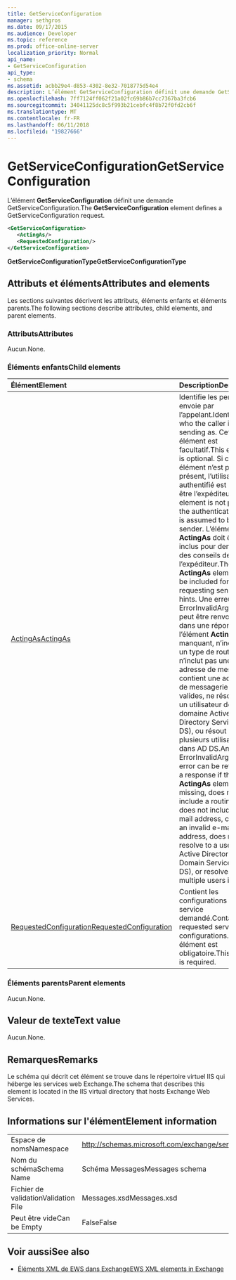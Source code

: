 ```yaml
---
title: GetServiceConfiguration
manager: sethgros
ms.date: 09/17/2015
ms.audience: Developer
ms.topic: reference
ms.prod: office-online-server
localization_priority: Normal
api_name:
- GetServiceConfiguration
api_type:
- schema
ms.assetid: acbb29e4-d853-4302-8e32-7018775d54e4
description: L’élément GetServiceConfiguration définit une demande GetServiceConfiguration.
ms.openlocfilehash: 7ff7124ff062f21a02fc69b86b7cc7367ba3fcb6
ms.sourcegitcommit: 34041125dc8c5f993b21cebfc4f8b72f0fd2cb6f
ms.translationtype: MT
ms.contentlocale: fr-FR
ms.lasthandoff: 06/11/2018
ms.locfileid: "19827666"
---
```

# <a name="getserviceconfiguration"></a><span data-ttu-id="1dc1b-103">GetServiceConfiguration</span><span class="sxs-lookup"><span data-stu-id="1dc1b-103">GetServiceConfiguration</span></span>

<span data-ttu-id="1dc1b-104">L’élément **GetServiceConfiguration** définit une demande GetServiceConfiguration.</span><span class="sxs-lookup"><span data-stu-id="1dc1b-104">The **GetServiceConfiguration** element defines a GetServiceConfiguration request.</span></span> 
  
```XML
<GetServiceConfiguration>
   <ActingAs/>
   <RequestedConfiguration/>
</GetServiceConfiguration>
```

 <span data-ttu-id="1dc1b-105">**GetServiceConfigurationType**</span><span class="sxs-lookup"><span data-stu-id="1dc1b-105">**GetServiceConfigurationType**</span></span>
## <a name="attributes-and-elements"></a><span data-ttu-id="1dc1b-106">Attributs et éléments</span><span class="sxs-lookup"><span data-stu-id="1dc1b-106">Attributes and elements</span></span>

<span data-ttu-id="1dc1b-107">Les sections suivantes décrivent les attributs, éléments enfants et éléments parents.</span><span class="sxs-lookup"><span data-stu-id="1dc1b-107">The following sections describe attributes, child elements, and parent elements.</span></span>
  
### <a name="attributes"></a><span data-ttu-id="1dc1b-108">Attributs</span><span class="sxs-lookup"><span data-stu-id="1dc1b-108">Attributes</span></span>

<span data-ttu-id="1dc1b-109">Aucun.</span><span class="sxs-lookup"><span data-stu-id="1dc1b-109">None.</span></span>
  
### <a name="child-elements"></a><span data-ttu-id="1dc1b-110">Éléments enfants</span><span class="sxs-lookup"><span data-stu-id="1dc1b-110">Child elements</span></span>

|<span data-ttu-id="1dc1b-111">**Élément**</span><span class="sxs-lookup"><span data-stu-id="1dc1b-111">**Element**</span></span>|<span data-ttu-id="1dc1b-112">**Description**</span><span class="sxs-lookup"><span data-stu-id="1dc1b-112">**Description**</span></span>|
|:-----|:-----|
|[<span data-ttu-id="1dc1b-113">ActingAs</span><span class="sxs-lookup"><span data-stu-id="1dc1b-113">ActingAs</span></span>](actingas.md) <br/> |<span data-ttu-id="1dc1b-114">Identifie les personnes envoie par l’appelant.</span><span class="sxs-lookup"><span data-stu-id="1dc1b-114">Identifies who the caller is sending as.</span></span> <span data-ttu-id="1dc1b-115">Cet élément est facultatif.</span><span class="sxs-lookup"><span data-stu-id="1dc1b-115">This element is optional.</span></span> <span data-ttu-id="1dc1b-116">Si cet élément n’est pas présent, l’utilisateur authentifié est supposé être l’expéditeur.</span><span class="sxs-lookup"><span data-stu-id="1dc1b-116">If this element is not present, the authenticated user is assumed to be the sender.</span></span> <span data-ttu-id="1dc1b-117">L’élément **ActingAs** doit être inclus pour demander des conseils de l’expéditeur.</span><span class="sxs-lookup"><span data-stu-id="1dc1b-117">The **ActingAs** element must be included for requesting sender hints.</span></span> <span data-ttu-id="1dc1b-118">Une erreur ErrorInvalidArgument peut être renvoyée dans une réponse si l’élément **ActingAs** est manquant, n’inclut pas un type de routage, n’inclut pas une adresse de messagerie, contient une adresse de messagerie non valides, ne résout pas à un utilisateur de domaine Active Directory Services (AD DS), ou résout à plusieurs utilisateurs dans AD DS.</span><span class="sxs-lookup"><span data-stu-id="1dc1b-118">An ErrorInvalidArgument error can be returned in a response if the **ActingAs** element is missing, does not include a routing type, does not include an e-mail address, contains an invalid e-mail address, does not resolve to a user in Active Directory Domain Services (AD DS), or resolves to multiple users in AD DS.</span></span>  <br/> |
|[<span data-ttu-id="1dc1b-119">RequestedConfiguration</span><span class="sxs-lookup"><span data-stu-id="1dc1b-119">RequestedConfiguration</span></span>](requestedconfiguration.md) <br/> |<span data-ttu-id="1dc1b-120">Contient les configurations de service demandé.</span><span class="sxs-lookup"><span data-stu-id="1dc1b-120">Contains the requested service configurations.</span></span> <span data-ttu-id="1dc1b-121">Cet élément est obligatoire.</span><span class="sxs-lookup"><span data-stu-id="1dc1b-121">This element is required.</span></span>  <br/> |
   
### <a name="parent-elements"></a><span data-ttu-id="1dc1b-122">Éléments parents</span><span class="sxs-lookup"><span data-stu-id="1dc1b-122">Parent elements</span></span>

<span data-ttu-id="1dc1b-123">Aucun.</span><span class="sxs-lookup"><span data-stu-id="1dc1b-123">None.</span></span>
  
## <a name="text-value"></a><span data-ttu-id="1dc1b-124">Valeur de texte</span><span class="sxs-lookup"><span data-stu-id="1dc1b-124">Text value</span></span>

<span data-ttu-id="1dc1b-125">Aucun.</span><span class="sxs-lookup"><span data-stu-id="1dc1b-125">None.</span></span>
  
## <a name="remarks"></a><span data-ttu-id="1dc1b-126">Remarques</span><span class="sxs-lookup"><span data-stu-id="1dc1b-126">Remarks</span></span>

<span data-ttu-id="1dc1b-127">Le schéma qui décrit cet élément se trouve dans le répertoire virtuel IIS qui héberge les services web Exchange.</span><span class="sxs-lookup"><span data-stu-id="1dc1b-127">The schema that describes this element is located in the IIS virtual directory that hosts Exchange Web Services.</span></span>
  
## <a name="element-information"></a><span data-ttu-id="1dc1b-128">Informations sur l'élément</span><span class="sxs-lookup"><span data-stu-id="1dc1b-128">Element information</span></span>

|||
|:-----|:-----|
|<span data-ttu-id="1dc1b-129">Espace de noms</span><span class="sxs-lookup"><span data-stu-id="1dc1b-129">Namespace</span></span>  <br/> |http://schemas.microsoft.com/exchange/services/2006/messages  <br/> |
|<span data-ttu-id="1dc1b-130">Nom du schéma</span><span class="sxs-lookup"><span data-stu-id="1dc1b-130">Schema Name</span></span>  <br/> |<span data-ttu-id="1dc1b-131">Schéma Messages</span><span class="sxs-lookup"><span data-stu-id="1dc1b-131">Messages schema</span></span>  <br/> |
|<span data-ttu-id="1dc1b-132">Fichier de validation</span><span class="sxs-lookup"><span data-stu-id="1dc1b-132">Validation File</span></span>  <br/> |<span data-ttu-id="1dc1b-133">Messages.xsd</span><span class="sxs-lookup"><span data-stu-id="1dc1b-133">Messages.xsd</span></span>  <br/> |
|<span data-ttu-id="1dc1b-134">Peut être vide</span><span class="sxs-lookup"><span data-stu-id="1dc1b-134">Can be Empty</span></span>  <br/> |<span data-ttu-id="1dc1b-135">False</span><span class="sxs-lookup"><span data-stu-id="1dc1b-135">False</span></span>  <br/> |
   
## <a name="see-also"></a><span data-ttu-id="1dc1b-136">Voir aussi</span><span class="sxs-lookup"><span data-stu-id="1dc1b-136">See also</span></span>



- [<span data-ttu-id="1dc1b-137">Éléments XML de EWS dans Exchange</span><span class="sxs-lookup"><span data-stu-id="1dc1b-137">EWS XML elements in Exchange</span></span>](ews-xml-elements-in-exchange.md)

